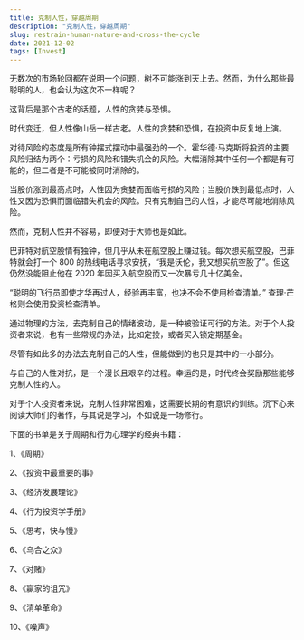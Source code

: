 ```yaml
---
title: 克制人性，穿越周期
description: "克制人性，穿越周期"
slug: restrain-human-nature-and-cross-the-cycle
date: 2021-12-02
tags: [Invest]
---
```


无数次的市场轮回都在说明一个问题，树不可能涨到天上去。然而，为什么那些最聪明的人，也会认为这次不一样呢？

这背后是那个古老的话题，人性的贪婪与恐惧。

时代变迁，但人性像山岳一样古老。人性的贪婪和恐惧，在投资中反复地上演。

对待风险的态度是所有钟摆式摆动中最强劲的一个。霍华德·马克斯将投资的主要风险归结为两个：亏损的风险和错失机会的风险。大幅消除其中任何一个都是有可能的，但二者是不可能被同时消除的。

当股价涨到最高点时，人性因为贪婪而面临亏损的风险；当股价跌到最低点时，人性又因为恐惧而面临错失机会的风险。只有克制自己的人性，才能尽可能地消除风险。

然而，克制人性并不容易，即便对于大师也是如此。

<!-- truncate -->

巴菲特对航空股情有独钟，但几乎从未在航空股上赚过钱。每次想买航空股，巴菲特就会打一个 800 的热线电话寻求安抚，“我是沃伦，我又想买航空股了”。但这仍然没能阻止他在 2020 年因买入航空股而又一次暴亏几十亿美金。

“聪明的飞行员即使才华再过人，经验再丰富，也决不会不使用检查清单。” 查理·芒格则会使用投资检查清单。

通过物理的方法，去克制自己的情绪波动，是一种被验证可行的方法。对于个人投资者来说，也有一些常规的办法，比如定投，或者买入锁定期基金。

尽管有如此多的办法去克制自己的人性，但能做到的也只是其中的一小部分。

与自己的人性对抗，是一个漫长且艰辛的过程。幸运的是，时代终会奖励那些能够克制人性的人。

对于个人投资者来说，克制人性非常困难，这需要长期的有意识的训练。沉下心来阅读大师们的著作，与其说是学习，不如说是一场修行。

下面的书单是关于周期和行为心理学的经典书籍：

1、《周期》

2、《投资中最重要的事》

3、《经济发展理论》

4、《行为投资学手册》

5、《思考，快与慢》

6、《乌合之众》

7、《对赌》

8、《赢家的诅咒》

9、《清单革命》

10、《噪声》
